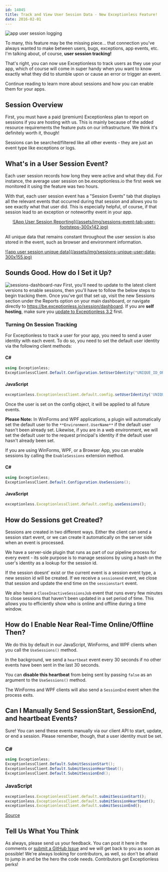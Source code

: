```yaml
---
id: 14045
title: Track and View User Session Data - New Exceptionless Feature!
date: 2016-02-01
---
```

![app user session logging](/assets/img/news/sessions-dashboard-header2-1024x411.png)

To many, this feature may be the missing piece... that connection you've always wanted to make between users, bugs, exceptions, app events, etc. I'm talking about, of course, **user session tracking!**

That's right, you can now use Exceptionless to track users as they use your app, which of course will come in super handy when you want to know exactly what they did to stumble upon or cause an error or trigger an event.

Continue reading to learn more about sessions and how you can enable them for your apps.

<!--more-->

## Session Overview

First, you must have a paid (premium) Exceptionless plan to report on sessions if you are hosting with us. This is mainly because of the added resource requirements the feature puts on our infrastructure. We think it's definitely worth it, though!

Sessions can be searched/filtered like all other events - they are just an event type like exceptions or logs.

## What's in a User Session Event?

Each user session records how long they were active and what they did. For instance, the average user session on be.exceptionless.io the first week we monitored it using the feature was two hours.

With that, each user session event has a "Session Events" tab that displays all the relevant events that occurred during that session and allows you to see exactly what that user did. This is especially helpful, of course, if that session lead to an exception or noteworthy event in your app.

<p style="text-align: center;">
  <a href="/assets/img/news/sessions-event-tab-user-footsteps.jpg" rel="attachment wp-att-14046">![App User Session Reporting](/assets/img/sessions-event-tab-user-footsteps-300x142.jpg)</a>
</p>

<p style="text-align: left;">
  All unique data that remains constant throughout the user session is also stored in the event, such as browser and environment information.
</p>

<p style="text-align: left;">
  <a href="/assets/img/news/sessions-unique-user-data.jpg" rel="attachment wp-att-14047">![app user session unique data](/assets/img/sessions-unique-user-data-300x155.jpg)</a>
</p>

<h2 style="text-align: left;">
  Sounds Good. How do I Set it Up?
</h2>

![sessions-dashboard-nav](/assets/img/news/sessions-dashboard-nav.jpg) First, you'll need to update to the latest client versions to enable sessions, then you'll have to follow the below steps to begin tracking them. Once you've got that set up, visit the new Sessions section under the Reports option on your main dashboard, or navigate directly to https://be.exceptionless.io/session/dashboard. If you are **self hosting**, make sure you <a href="/new-releases-for-all-the-codes-exceptionless-3-2/" target="_blank">update to Exceptionless 3.2</a> first.

### Turning On Session Tracking

For Exceptionless to track a user for your app, you need to send a user identity with each event. To do so, you need to set the default user identity via the following client methods:

#### C#

```cs
using Exceptionless;
ExceptionlessClient.Default.Configuration.SetUserIdentity("UNIQUE_ID_OR_EMAIL_ADDRESS", "Display Name");
```

#### JavaScript

```js
exceptionless.ExceptionlessClient.default.config.setUserIdentity('UNIQUE_ID_OR_EMAIL_ADDRESS', 'Display Name');
```

Once the user is set on the config object, it will be applied to all future events.

**Please Note:** In WinForms and WPF applications, a plugin will automatically set the default user to the `**Environment.UserName**` if the default user hasn't been already set. Likewise, if you are in a web environment, we will set the default user to the request principal's identity if the default user hasn't already been set.

If you are using WinForms, WPF, or a Browser App, you can enable sessions by calling the `EnableSessions` extension method.

#### C#

```cs
using Exceptionless;
ExceptionlessClient.Default.Configuration.UseSessions();
```

#### JavaScript

```js
exceptionless.ExceptionlessClient.default.config.useSessions();
```

## How do Sessions get Created?

Sessions are created in two different ways. Either the client can send a session start event, or we can create it automatically on the server side when an event is processed.

We have a server-side plugin that runs as part of our pipeline process for every event - its sole purpose is to manage sessions by using a hash on the user's identity as a lookup for the session id.

If the session doesnt' exist or the current event is a session event type, a new session id will be created. If we receive a `sessionend` event, we close that session and update the end time on the `sessionstart` event.

We also have a `CloseInactiveSessionsJob` event that runs every few minutes to close sessions that haven't been updated in a set period of time. This allows you to efficiently show who is online and offline during a time window.

## How do I Enable Near Real-Time Online/Offline Then?

We do this by default in our JavaScript, WinForms, and WPF clients when you call the `UseSessions()` method.

In the background, we send a `heartbeat` event every 30 seconds if no other events have been sent in the last 30 seconds.

You can **disable this heartbeat** from being sent by passing `false` as an argument to the `UseSessions()` method.

The WinForms and WPF clients will also send a `SessionEnd` event when the process exits.

## Can I Manually Send SessionStart, SessionEnd, and heartbeat Events?

Sure! You can send these events manually via our client API to start, update, or end a session. Please remember, though, that a user identity must be set.

### C#

```cs
using Exceptionless;
ExceptionlessClient.Default.SubmitSessionStart();
ExceptionlessClient.Default.SubmitSessionHeartbeat();
ExceptionlessClient.Default.SubmitSessionEnd();
```

### JavaScript

```js
exceptionless.ExceptionlessClient.default.submitSessionStart();
exceptionless.ExceptionlessClient.default.submitSessionHeartbeat();
exceptionless.ExceptionlessClient.default.submitSessionEnd();
```

<a href="https://github.com/exceptionless/Exceptionless.JavaScript/blob/master/src/ExceptionlessClient.ts#L96-L118" target="_blank">Source</a>

## Tell Us What You Think

As always, please send us your feedback. You can post it here in the comments or <a href="https://github.com/exceptionless" target="_blank">submit a GitHub Issue</a> and we will get back to you as soon as possible! We're always looking for contributors, as well, so don't be afraid to jump in and be the hero the code needs. Contributors get Exceptionless perks!

